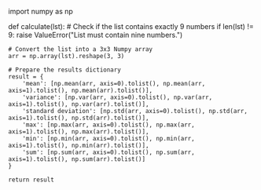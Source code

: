 import numpy as np

def calculate(lst):
    # Check if the list contains exactly 9 numbers
    if len(lst) != 9:
        raise ValueError("List must contain nine numbers.")
    
    # Convert the list into a 3x3 Numpy array
    arr = np.array(lst).reshape(3, 3)

    # Prepare the results dictionary
    result = {
        'mean': [np.mean(arr, axis=0).tolist(), np.mean(arr, axis=1).tolist(), np.mean(arr).tolist()],
        'variance': [np.var(arr, axis=0).tolist(), np.var(arr, axis=1).tolist(), np.var(arr).tolist()],
        'standard deviation': [np.std(arr, axis=0).tolist(), np.std(arr, axis=1).tolist(), np.std(arr).tolist()],
        'max': [np.max(arr, axis=0).tolist(), np.max(arr, axis=1).tolist(), np.max(arr).tolist()],
        'min': [np.min(arr, axis=0).tolist(), np.min(arr, axis=1).tolist(), np.min(arr).tolist()],
        'sum': [np.sum(arr, axis=0).tolist(), np.sum(arr, axis=1).tolist(), np.sum(arr).tolist()]
    }
    
    return result
